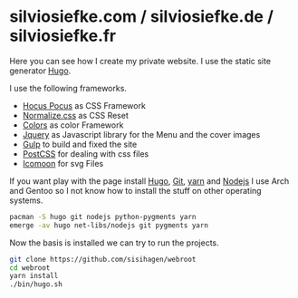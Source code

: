 # silviosiefke.com / silviosiefke.de / silviosiefke.fr

Here you can see how I create my private website. I use the static site generator [Hugo](https://gohugo.io "The world’s fastest framework for building websites").

I use the following frameworks.

* [Hocus Pocus](https://github.com/bkzl/hocus-pocus "Universal and lightweight stylesheet starter kit") as CSS Framework
* [Normalize.css](https://github.com/necolas/normalize.css "A modern, HTML5-ready alternative to CSS resets") as CSS Reset
* [Colors](http://clrs.cc "A nicer color palette for the web.") as color Framework
* [Jquery](http://jquery.com) as Javascript library for the Menu and the cover images
* [Gulp](https://gulpjs.com "Automate and enhance your workflow") to build and fixed the site
* [PostCSS](http://postcss.org "A tool for transforming CSS with JavaScript") for dealing with css files
* [Icomoon](https://icomoon.io) for svg Files


If you want play with the page install [Hugo](https://gohugo.io "The world’s fastest framework for building websites"), [Git](https://www.git-scm.com/ "distributed VCS designed for speed and efficiency"), [yarn](https://yarnpkg.com/lang/en/ "FAST, RELIABLE, AND SECURE DEPENDENCY MANAGEMENT.") and [Nodejs](https://nodejs.org/en/) I use Arch and Gentoo so I not know how to install the stuff on other operating systems. 

```bash
pacman -S hugo git nodejs python-pygments yarn
emerge -av hugo net-libs/nodejs git pygments yarn
```

Now the basis is installed we can try to run the projects.

```bash
git clone https://github.com/sisihagen/webroot
cd webroot
yarn install
./bin/hugo.sh 
```


